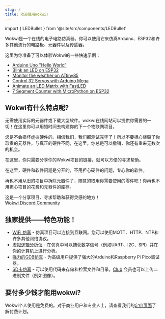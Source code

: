 ```yaml
---
slug: /
title: 欢迎使用Wokwi!
---
```


import { LEDBullet } from '@site/src/components/LEDBullet'

Wokwi是一个在线的电子电路仿真器。你可以使用它来仿真Arduino、ESP32和许多其他流行的电路板、元器件以及传感器。

这里为你准备了可以体验Wokwi的一些快速示例：

- [Arduino Uno "Hello World"](https://wokwi.com/projects/322062421191557714)
- [Blink an LED on ESP32](https://wokwi.com/projects/305566932847821378)
- [Monitor the weather on ATtiny85](https://wokwi.com/projects/292900020514980360)
- [Control 32 Servos with Arduino Mega](https://wokwi.com/projects/305336312628511297)
- [Animate an LED Matrix with FastLED](https://wokwi.com/projects/320579687608746578)
- [7 Segment Counter with MicroPython on ESP32](https://wokwi.com/projects/300210834979684872)

##  Wokwi有什么特点呢?

<LEDBullet title="即刻开始">

无需使用实际的元器件或下载大型软件。wokwi在线网站可以提供你需要的一切！在这里你可以用短时间去构建你的下一个物联网项目。

</LEDBullet>

<LEDBullet title="无需担心犯错误" color="green">

您是不会损坏虚拟硬件的。相信我们，我们都测试完毕了！所以不要担心烧毁了你珍贵的元器件。与真正的硬件不同，在这里，你总是可以撤销，你还有重来无数次的机会。

</LEDBullet>

<LEDBullet title="寻找帮助和反馈非常简单" color="yellow">

在这里，你只需要分享你的Wokwi项目的链接，就可以方便的寻求帮助。

</LEDBullet>

<LEDBullet title="从你的代码中获得信心" color="blue">

在这里，硬件和软件问题是分开的，不用担心硬件的问题，专心你的软件。

</LEDBullet>

<LEDBullet title="不受约束的硬件" color="orange">

再也不用从旧的项目中拆除元器件了，随意的取用你需要使用的零件吧！你再也不用担心项目的花费和元器件的库存。

</LEDBullet>

<LEDBullet title="开放的创客社区" color="purple">

这是一个分享项目、寻求帮助和获得灵感的地方！<br/>
  <a href="https://wokwi.com/discord">Wokwi Discord Community</a>
</LEDBullet>

## 独家提供——特色功能！

- [WiFi 仿真](guides/esp32-wifi) - 仿真项目可以连接到互联网。您可以使用MQTT、HTTP、NTP和许多其他网络协议。
- [虚拟逻辑分析仪](guides/logic-analyzer) - 在仿真中可以捕获数字信号（例如UART、I2C、SPI）并在你的计算机上进行分析。
- [强力的GDB仿真](gdb-debugging) - 为高级用户提供了强大的Arduino和Raspberry Pi Pico调试器。
- [SD卡仿真](parts/wokwi-microsd-card) - 可以使用代码来存储和检索文件和目录。[Club](https://wokwi.com/pricing?ref=docs_sdcard) 会员也可以上传二进制文件（例如图像）。

## 要付多少钱才能用wokwi?

Wokwi个人使用是免费的。对于商业用户和专业人士，请查看我们的[定价页面](https://wokwi.com/pricing?ref=docs_welcome)了解付费计划。
